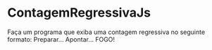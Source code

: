 # ContagemRegressivaJs
Faça um programa que exiba uma contagem regressiva no seguinte formato:  Preparar... Apontar... FOGO!
